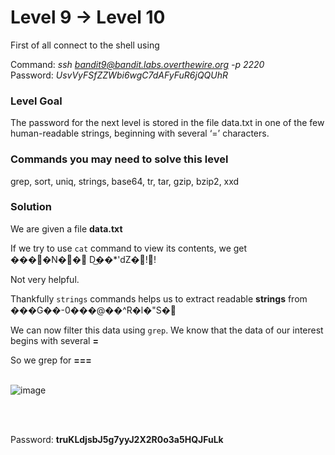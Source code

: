 # Level 9 → Level 10 #
First of all connect to the shell using

Command: _ssh bandit9@bandit.labs.overthewire.org -p 2220_</br>
Password: _UsvVyFSfZZWbi6wgC7dAFyFuR6jQQUhR_</br>

### Level Goal ###
The password for the next level is stored in the file data.txt in one of the few human-readable strings, beginning with several ‘=’ characters.

### Commands you may need to solve this level ###

grep, sort, uniq, strings, base64, tr, tar, gzip, bzip2, xxd


### Solution ###

We are given a file **data.txt**

If we try to use `cat` command to view its contents, we get ����N�� D͜��*'dZ�!!

Not very helpful.

Thankfully `strings` commands helps us to extract readable **strings** from ���G��-0���@��^R�l�"S�

We can now filter this data using `grep`. We know that the data of our interest begins with several **=**

So we grep for **===**</br></br>

![image](https://user-images.githubusercontent.com/33615252/75613176-9f849900-5b50-11ea-97ef-97d674339d83.png)

</br></br>

Password: **truKLdjsbJ5g7yyJ2X2R0o3a5HQJFuLk**
